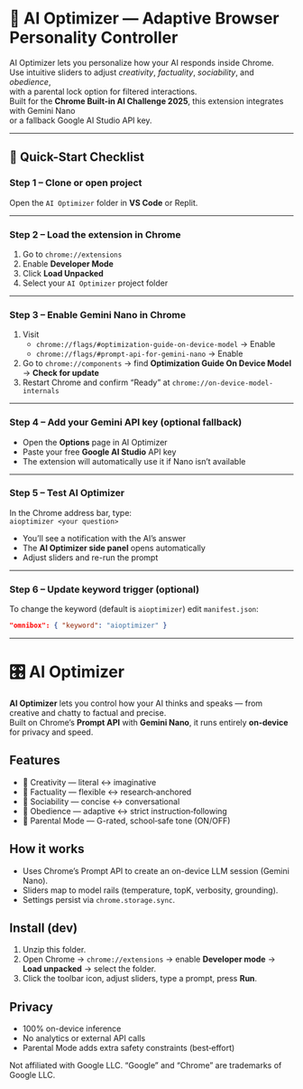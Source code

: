 # 🤖 AI Optimizer — Adaptive Browser Personality Controller

AI Optimizer lets you personalize how your AI responds inside Chrome.  
Use intuitive sliders to adjust *creativity*, *factuality*, *sociability*, and *obedience*,  
with a parental lock option for filtered interactions.  
Built for the **Chrome Built-in AI Challenge 2025**, this extension integrates with Gemini Nano  
or a fallback Google AI Studio API key.

---

## 🧠 Quick-Start Checklist

### Step 1 – Clone or open project  
Open the `AI Optimizer` folder in **VS Code** or Replit.

---

### Step 2 – Load the extension in Chrome  
1. Go to `chrome://extensions`  
2. Enable **Developer Mode**  
3. Click **Load Unpacked**  
4. Select your `AI Optimizer` project folder

---

### Step 3 – Enable Gemini Nano in Chrome  
1. Visit  
   - `chrome://flags/#optimization-guide-on-device-model` → Enable  
   - `chrome://flags/#prompt-api-for-gemini-nano` → Enable  
2. Go to `chrome://components` → find **Optimization Guide On Device Model** → **Check for update**  
3. Restart Chrome and confirm “Ready” at `chrome://on-device-model-internals`

---

### Step 4 – Add your Gemini API key (optional fallback)  
- Open the **Options** page in AI Optimizer  
- Paste your free **Google AI Studio** API key  
- The extension will automatically use it if Nano isn’t available

---

### Step 5 – Test AI Optimizer  
In the Chrome address bar, type:  
`aioptimizer <your question>`
- You’ll see a notification with the AI’s answer
- The **AI Optimizer side panel** opens automatically  
- Adjust sliders and re-run the prompt

---

### Step 6 – Update keyword trigger (optional)
To change the keyword (default is `aioptimizer`) edit `manifest.json`:
```json
"omnibox": { "keyword": "aioptimizer" }
```

---

# 🎛️ AI Optimizer

**AI Optimizer** lets you control how your AI thinks and speaks — from creative and chatty to factual and precise.  
Built on Chrome’s **Prompt API** with **Gemini Nano**, it runs entirely **on-device** for privacy and speed.

## Features
- 🎨 Creativity — literal ↔ imaginative  
- 📘 Factuality — flexible ↔ research‑anchored  
- 💬 Sociability — concise ↔ conversational  
- 🧭 Obedience — adaptive ↔ strict instruction‑following  
- 🧒 Parental Mode — G-rated, school‑safe tone (ON/OFF)

## How it works
- Uses Chrome’s Prompt API to create an on-device LLM session (Gemini Nano).  
- Sliders map to model rails (temperature, topK, verbosity, grounding).  
- Settings persist via `chrome.storage.sync`.

## Install (dev)
1. Unzip this folder.  
2. Open Chrome → `chrome://extensions` → enable **Developer mode** → **Load unpacked** → select the folder.  
3. Click the toolbar icon, adjust sliders, type a prompt, press **Run**.

## Privacy
- 100% on-device inference  
- No analytics or external API calls  
- Parental Mode adds extra safety constraints (best‑effort)

Not affiliated with Google LLC. “Google” and “Chrome” are trademarks of Google LLC.
